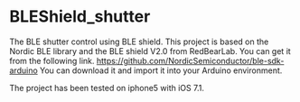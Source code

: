 BLEShield_shutter
=================

The BLE shutter control using BLE shield.
This project is based on the Nordic BLE library and the BLE shield V2.0 from RedBearLab.
You can get it from the following link.
https://github.com/NordicSemiconductor/ble-sdk-arduino
You can download it and import it into your Arduino environment.

The project has been tested on iphone5 with iOS 7.1.


